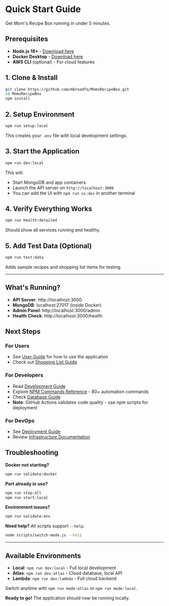 # Quick Start Guide

Get Mom's Recipe Box running in under 5 minutes.

## Prerequisites

- **Node.js 18+** - [Download here](https://nodejs.org/)
- **Docker Desktop** - [Download here](https://www.docker.com/products/docker-desktop/)
- **AWS CLI** (optional) - For cloud features

## 1. Clone & Install

```bash
git clone https://github.com/mbroadfo/MomsRecipeBox.git
cd MomsRecipeBox
npm install
```

## 2. Setup Environment

```bash
npm run setup:local
```

This creates your `.env` file with local development settings.

## 3. Start the Application

```bash
npm run dev:local
```

This will:
- Start MongoDB and app containers
- Launch the API server on `http://localhost:3000`
- You can add the UI with `npm run ui:dev` in another terminal

## 4. Verify Everything Works

```bash
npm run health:detailed
```

Should show all services running and healthy.

## 5. Add Test Data (Optional)

```bash
npm run test:data
```

Adds sample recipes and shopping list items for testing.

---

## What's Running?

- **API Server**: http://localhost:3000
- **MongoDB**: localhost:27017 (inside Docker)
- **Admin Panel**: http://localhost:3000/admin
- **Health Check**: http://localhost:3000/health

## Next Steps

### For Users
- See [User Guide](docs/user/getting_started.md) for how to use the application
- Check out [Shopping List Guide](docs/user/shopping_list.md)

### For Developers  
- Read [Development Guide](docs/developer/setup-development.md)
- Explore [NPM Commands Reference](NPM_COMMANDS.md) - 80+ automation commands
- Check [Database Guide](docs/developer/mongodb_guide.md)
- **Note**: GitHub Actions validates code quality - use npm scripts for deployment

### For DevOps

- See [Deployment Guide](docs/developer/deployment-guide.md)
- Review [Infrastructure Documentation](infra/README.md)

## Troubleshooting

**Docker not starting?**

```bash
npm run validate:docker
```

**Port already in use?**

```bash
npm run stop:all
npm run start:local
```

**Environment issues?**

```bash
npm run validate:env
```

**Need help?** All scripts support `--help`:

```bash
node scripts/switch-mode.js --help
```

---

## Available Environments

- **Local**: `npm run dev:local` - Full local development
- **Atlas**: `npm run dev:atlas` - Cloud database, local API  
- **Lambda**: `npm run dev:lambda` - Full cloud backend

Switch anytime with `npm run mode:atlas` or `npm run mode:local`.

**Ready to go!** The application should now be running locally.